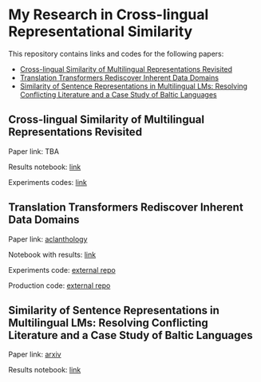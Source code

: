 # My Research in Cross-lingual Representational Similarity

This repository contains links and codes for the following papers:

- [Cross-lingual Similarity of Multilingual Representations Revisited](#cross-lingual-similarity-of-multilingual-representations-revisited)
- [Translation Transformers Rediscover Inherent Data Domains](#translation-transformers-rediscover-inherent-data-domains)
- [Similarity of Sentence Representations in Multilingual LMs: Resolving Conflicting Literature and a Case Study of Baltic Languages](#similarity-of-sentence-representations-in-multilingual-lms--resolving-conflicting-literature-and-a-case-study-of-baltic-languages)

## Cross-lingual Similarity of Multilingual Representations Revisited

Paper link: TBA

Results notebook: [link](examples/emnlp22.ipynb)

Experiments codes: [link](https://github.dev/deldelmax/interlingua/blob/master/Cross-lingual_Similarity_of_Multilingual_Representations_Revisited.md)

## Translation Transformers Rediscover Inherent Data Domains

Paper link: [aclanthology](https://aclanthology.org/2021.wmt-1.65/)

Notebook with results: [link](https://github.com/deldelmax/interlingua/blob/919e64741026bffae4bc6a9251d82c77c19d338d/examples/automatic_domains_clustering.ipynb)

Experiments code: [external repo](https://github.com/TartuNLP/inherent-domains-wmt21)

Production code: [external repo](https://github.com/TartuNLP/domain_clusters)

## Similarity of Sentence Representations in Multilingual LMs: Resolving Conflicting Literature and a Case Study of Baltic Languages

Paper link: [arxiv](https://arxiv.org/abs/2109.01207)

Results notebook: [link](examples/1.%20sim-search-BalticHLT.ipynb)
